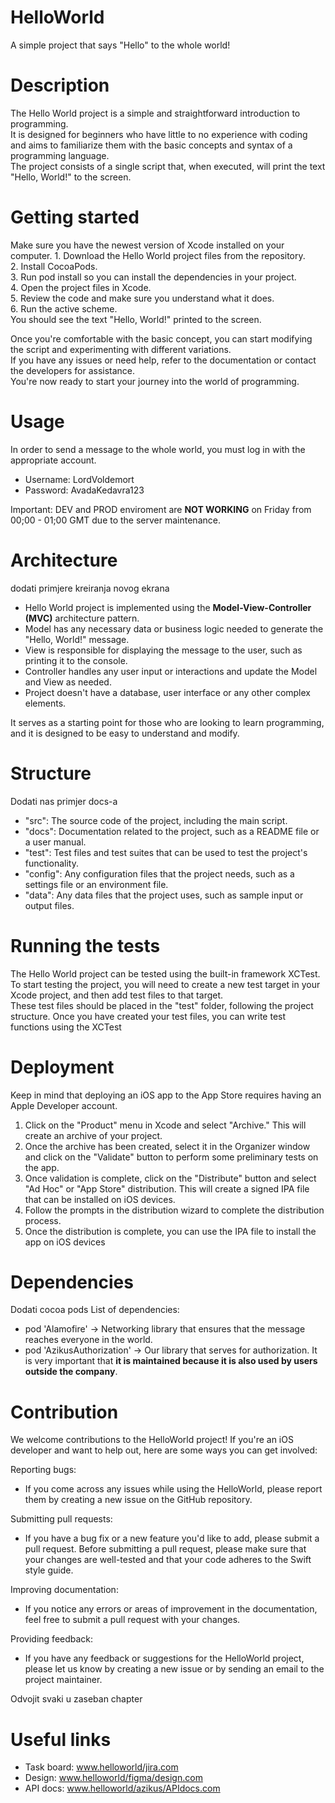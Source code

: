 # HelloWorld
A simple project that says "Hello" to the whole world!

# Description
<p>The Hello World project is a simple and straightforward introduction to programming.<br>
It is designed for beginners who have little to no experience with coding and aims to familiarize them with the basic concepts 
and syntax of a programming language.<br> 
The project consists of a single script that, when executed, will print the text "Hello, World!" to the screen.</p>

# Getting started
<p>Make sure you have the newest version of Xcode installed on your computer.
1. Download the Hello World project files from the repository.<br>
2. Install CocoaPods.<br>
3. Run pod install so you can install the dependencies in your project.<br>
4. Open the project files in Xcode.<br>
5. Review the code and make sure you understand what it does.<br>
6. Run the active scheme.<br>
You should see the text "Hello, World!" printed to the screen.<br>

Once you're comfortable with the basic concept, you can start modifying the script and experimenting with different variations.<br>
If you have any issues or need help, refer to the documentation or contact the developers for assistance.<br>
You're now ready to start your journey into the world of programming.</p>

# Usage
In order to send a message to the whole world, you must log in with the appropriate account.
* Username: LordVoldemort
* Password: AvadaKedavra123

Important: DEV and PROD enviroment are <strong>NOT WORKING</strong> on Friday from 00;00 - 01;00 GMT due to the server maintenance.

# Architecture
dodati primjere kreiranja novog ekrana
* Hello World project is implemented using the <strong>Model-View-Controller (MVC)</strong> architecture pattern.
* Model has any necessary data or business logic needed to generate the "Hello, World!" message.
* View is responsible for displaying the message to the user, such as printing it to the console.
* Controller handles any user input or interactions and update the Model and View as needed.
* Project doesn't have a database, user interface or any other complex elements.

It serves as a starting point for those who are looking to learn programming, and it is designed to be easy to understand and modify.

# Structure 
Dodati nas primjer docs-a
* "src": The source code of the project, including the main script.
* "docs": Documentation related to the project, such as a README file or a user manual.
* "test": Test files and test suites that can be used to test the project's functionality.
* "config": Any configuration files that the project needs, such as a settings file or an environment file.
* "data": Any data files that the project uses, such as sample input or output files.

# Running the tests
<p>The Hello World project can be tested using the built-in framework XCTest.<br>
To start testing the project, you will need to create a new test target in your Xcode project, 
and then add test files to that target.<br>These test files should be placed in the "test" folder, following the project structure.
Once you have created your test files, you can write test functions using the XCTest</p>

# Deployment
Keep in mind that deploying an iOS app to the App Store requires having an Apple Developer account.

1. Click on the "Product" menu in Xcode and select "Archive." This will create an archive of your project.
2. Once the archive has been created, select it in the Organizer window and click on the "Validate" button to perform some preliminary tests on the app.
3. Once validation is complete, click on the "Distribute" button and select "Ad Hoc" or "App Store" distribution. 
This will create a signed IPA file that can be installed on iOS devices.
4. Follow the prompts in the distribution wizard to complete the distribution process.
5. Once the distribution is complete, you can use the IPA file to install the app on iOS devices

# Dependencies
Dodati cocoa pods
List of dependencies: 
* pod 'Alamofire' -> Networking library that ensures that the message reaches everyone in the world.
* pod 'AzikusAuthorization' -> Our library that serves for authorization. 
It is very important that <strong>it is maintained because it is also used by users outside the company</strong>.

# Contribution
We welcome contributions to the HelloWorld project! If you're an iOS developer and want to help out, here are some ways you can get involved:

Reporting bugs: 
- If you come across any issues while using the HelloWorld, please report them by creating a new issue on the GitHub repository.

Submitting pull requests: 
- If you have a bug fix or a new feature you'd like to add, please submit a pull request. Before submitting a pull request, 
please make sure that your changes are well-tested and that your code adheres to the Swift style guide.

Improving documentation: 
- If you notice any errors or areas of improvement in the documentation, feel free to submit a pull request with your changes.

Providing feedback:
- If you have any feedback or suggestions for the HelloWorld project, please let us know by creating a new issue or by sending an email to the project maintainer.

Odvojit svaki u zaseban chapter
# Useful links
* Task board: www.helloworld/jira.com
* Design: www.helloworld/figma/design.com
* API docs: www.helloworld/azikus/APIdocs.com
